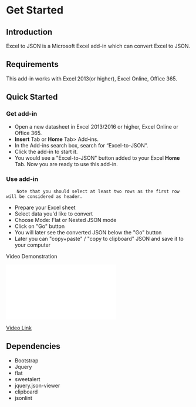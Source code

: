 # Get Started
 <a name="Introduction"></a> 
## Introduction

Excel to JSON is a Microsoft Excel add-in which can convert Excel to JSON.
 <a name="Requirements"></a> 
## Requirements
This add-in works with Excel 2013(or higher), Excel Online, Office 365.
 <a name="Quickstarted"></a> 
## Quick Started
 <a name="Getadd-in"></a> 
### Get add-in
* Open a new datasheet in Excel 2013/2016 or higher, Excel Online or Office 365.	
* **Insert** Tab or **Home** Tab> Add-ins.
* In the Add-ins search box, search for “Excel-to-JSON”. 
* Click the add-in to start it.
* You would see a "Excel-to-JSON" button added to your Excel **Home** Tab. Now you are ready to use this add-in.


<script async src="https://pagead2.googlesyndication.com/pagead/js/adsbygoogle.js?client=ca-pub-8772217510669640"
     crossorigin="anonymous"></script>
<ins class="adsbygoogle"
     style="display:block; text-align:center;"
     data-ad-layout="in-article"
     data-ad-format="fluid"
     data-ad-client="ca-pub-8772217510669640"
     data-ad-slot="2653271427"></ins>
<script>
     (adsbygoogle = window.adsbygoogle || []).push({});
</script>

 <a name="Useadd-in"></a> 
### Use add-in

		Note that you should select at least two rows as the first row will be considered as header.

* Prepare your Excel sheet
* Select data you'd like to convert
* Choose Mode: Flat or Nested JSON mode
* Click on "Go" button
* You will later see the converted JSON below the "Go" button
* Later you can "copy+paste" / "copy to clipboard" JSON and save it to your computer

Video Demonstration 

<iframe src="//player.bilibili.com/player.html?aid=558694077&bvid=BV14e4y1z7qd&cid=852578185&page=1" scrolling="no" border="0" frameborder="no" framespacing="0" allowfullscreen="true"> </iframe>

[Video Link](https://www.bilibili.com/video/BV14e4y1z7qd/)

## Dependencies
* Bootstrap
* Jquery
* flat
* sweetalert
* jquery.json-viewer
* clipboard
* jsonlint
